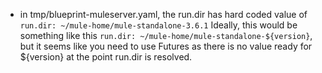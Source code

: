 * in tmp/blueprint-muleserver.yaml, the run.dir has hard coded value of `run.dir: ~/mule-home/mule-standalone-3.6.1`
  Ideally, this would be something like this `run.dir: ~/mule-home/mule-standalone-${version}`, but it seems like you need to use Futures as
  there is no value ready for ${version} at the point run.dir is resolved.
